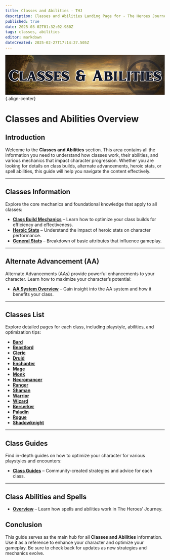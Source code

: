 ```yaml
---
title: Classes and Abilities - THJ
description: Classes and Abilities Landing Page for - The Heroes Journey Emu
published: true
date: 2025-03-02T01:32:02.980Z
tags: classes, abilities
editor: markdown
dateCreated: 2025-02-27T17:14:27.505Z
---
```


![wikibannerclasses.png](/wikibannerclasses.png){.align-center}

# Classes and Abilities Overview

## Introduction

Welcome to the **Classes and Abilities** section. This area contains all the information you need to understand how classes work, their abilities, and various mechanics that impact character progression. Whether you are looking for details on class builds, alternate advancements, heroic stats, or spell abilities, this guide will help you navigate the content effectively.

---

## Classes Information

Explore the core mechanics and foundational knowledge that apply to all classes:

-   [**Class Build Mechanics**](/classes-and-abilities/class-build-mechanics) – Learn how to optimize your class builds for efficiency and effectiveness.
-   [**Heroic Stats**](/classes-and-abilities/heroic-stats) – Understand the impact of heroic stats on character performance.
-   [**General Stats**](/classes-and-abilities/stats) – Breakdown of basic attributes that influence gameplay.

---

## Alternate Advancement (AA)

Alternate Advancements (AAs) provide powerful enhancements to your character. Learn how to maximize your character’s potential:

-   [**AA System Overview**](/classes-and-abilities/aa/_indexen) – Gain insight into the AA system and how it benefits your class.

---

## Classes List

Explore detailed pages for each class, including playstyle, abilities, and optimization tips:

-   [**Bard**](/classes-and-abilities/bard)
-   [**Beastlord**](/classes-and-abilities/beastlord)
-   [**Cleric**](/classes-and-abilities/cleric)
-   [**Druid**](/classes-and-abilities/druid)
-   [**Enchanter**](/classes-and-abilities/enchanter)
-   [**Mage**](/classes-and-abilities/mage)
-   [**Monk**](/classes-and-abilities/monk)
-   [**Necromancer**](/classes-and-abilities/necromancer)
-   [**Ranger**](/classes-and-abilities/ranger)
-   [**Shaman**](/classes-and-abilities/shaman)
-   [**Warrior**](/classes-and-abilities/warrior)
-   [**Wizard**](/classes-and-abilities/wizard)
-   [**Berserker**](/classes-and-abilities/classes/berserker)
-   [**Paladin**](/classes-and-abilities/classes/paladin)
-   [**Rogue**](/classes-and-abilities/classes/rogue)
-   [**Shadowknight**](/classes-and-abilities/classes/shadowknight)

---

## Class Guides

Find in-depth guides on how to optimize your character for various playstyles and encounters:

-   [**Class Guides**](/classes-and-abilities/classes/guides/_indexen) – Community-created strategies and advice for each class.

---

## Class Abilities and Spells

-   [**Overview**](/classes-and-abilities/spells-and-abilities/_indexen) – Learn how spells and abilities work in The Heroes’ Journey.

## Conclusion

This guide serves as the main hub for all **Classes and Abilities** information. Use it as a reference to enhance your character and optimize your gameplay. Be sure to check back for updates as new strategies and mechanics evolve.